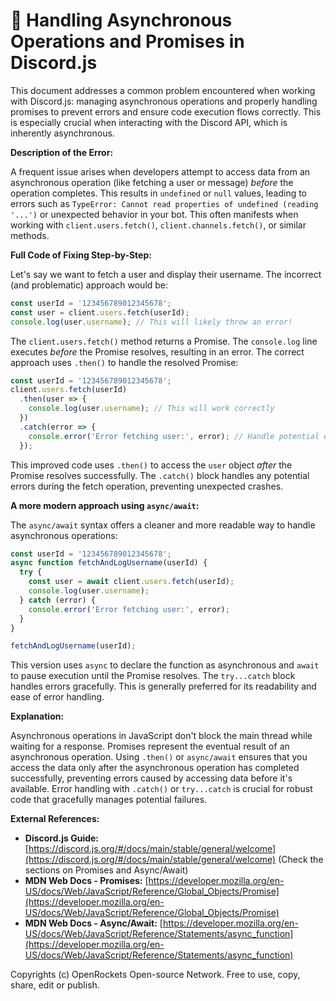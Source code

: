 # 🐞 Handling Asynchronous Operations and Promises in Discord.js


This document addresses a common problem encountered when working with Discord.js:  managing asynchronous operations and properly handling promises to prevent errors and ensure code execution flows correctly.  This is especially crucial when interacting with the Discord API, which is inherently asynchronous.

**Description of the Error:**

A frequent issue arises when developers attempt to access data from an asynchronous operation (like fetching a user or message) *before* the operation completes.  This results in `undefined` or `null` values, leading to errors such as `TypeError: Cannot read properties of undefined (reading '...')` or unexpected behavior in your bot.  This often manifests when working with `client.users.fetch()`, `client.channels.fetch()`, or similar methods.

**Full Code of Fixing Step-by-Step:**

Let's say we want to fetch a user and display their username.  The incorrect (and problematic) approach would be:

```javascript
const userId = '123456789012345678';
const user = client.users.fetch(userId);
console.log(user.username); // This will likely throw an error!
```

The `client.users.fetch()` method returns a Promise. The `console.log` line executes *before* the Promise resolves, resulting in an error. The correct approach uses `.then()` to handle the resolved Promise:

```javascript
const userId = '123456789012345678';
client.users.fetch(userId)
  .then(user => {
    console.log(user.username); // This will work correctly
  })
  .catch(error => {
    console.error('Error fetching user:', error); // Handle potential errors
  });
```

This improved code uses `.then()` to access the `user` object *after* the Promise resolves successfully.  The `.catch()` block handles any potential errors during the fetch operation, preventing unexpected crashes.

**A more modern approach using `async/await`:**

The `async/await` syntax offers a cleaner and more readable way to handle asynchronous operations:

```javascript
const userId = '123456789012345678';
async function fetchAndLogUsername(userId) {
  try {
    const user = await client.users.fetch(userId);
    console.log(user.username);
  } catch (error) {
    console.error('Error fetching user:', error);
  }
}

fetchAndLogUsername(userId);
```

This version uses `async` to declare the function as asynchronous and `await` to pause execution until the Promise resolves.  The `try...catch` block handles errors gracefully.  This is generally preferred for its readability and ease of error handling.


**Explanation:**

Asynchronous operations in JavaScript don't block the main thread while waiting for a response.  Promises represent the eventual result of an asynchronous operation.  Using `.then()` or `async/await` ensures that you access the data only after the asynchronous operation has completed successfully, preventing errors caused by accessing data before it's available. Error handling with `.catch()` or `try...catch` is crucial for robust code that gracefully manages potential failures.


**External References:**

* **Discord.js Guide:** [https://discord.js.org/#/docs/main/stable/general/welcome](https://discord.js.org/#/docs/main/stable/general/welcome)  (Check the sections on Promises and Async/Await)
* **MDN Web Docs - Promises:** [https://developer.mozilla.org/en-US/docs/Web/JavaScript/Reference/Global_Objects/Promise](https://developer.mozilla.org/en-US/docs/Web/JavaScript/Reference/Global_Objects/Promise)
* **MDN Web Docs - Async/Await:** [https://developer.mozilla.org/en-US/docs/Web/JavaScript/Reference/Statements/async_function](https://developer.mozilla.org/en-US/docs/Web/JavaScript/Reference/Statements/async_function)


Copyrights (c) OpenRockets Open-source Network. Free to use, copy, share, edit or publish.


